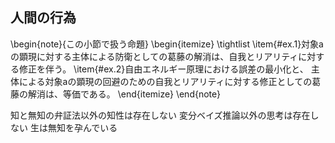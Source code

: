 ## 人間の行為

\begin{note}{この小節で扱う命題}
  \begin{itemize}
    \tightlist
    \item{\#ex.1}対象aの顕現に対する主体による防衛としての葛藤の解消は、自我とリアリティに対する修正を伴う。
    \item{\#ex.2}自由エネルギー原理における誤差の最小化と、  主体による対象aの顕現の回避のための自我とリアリティに対する修正としての葛藤の解消は、等価である。
  \end{itemize}
\end{note}

知と無知の弁証法以外の知性は存在しない
変分ベイズ推論以外の思考は存在しない
生は無知を孕んでいる